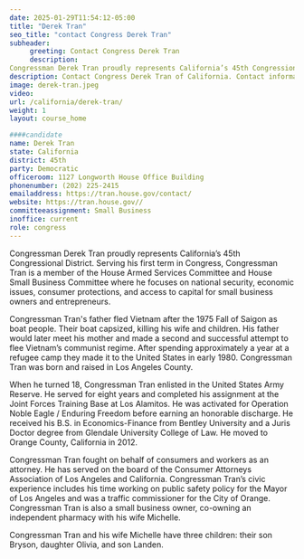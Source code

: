 ```yaml
---
date: 2025-01-29T11:54:12-05:00
title: "Derek Tran"
seo_title: "contact Congress Derek Tran"
subheader:
     greeting: Contact Congress Derek Tran
     description: 
Congressman Derek Tran proudly represents California’s 45th Congressional District. Serving his first term in Congress, Congressman Tran is a member of the House Armed Services Committee and House Small Business Committee where he focuses on national security, economic issues, consumer protections, and access to capital for small business owners and entrepreneurs.
description: Contact Congress Derek Tran of California. Contact information for Derek Tran includes email address, phone number, and mailing address.
image: derek-tran.jpeg
video:
url: /california/derek-tran/
weight: 1
layout: course_home

####candidate
name: Derek Tran
state: California
district: 45th
party: Democratic
officeroom: 1127 Longworth House Office Building
phonenumber: (202) 225-2415
emailaddress: https://tran.house.gov/contact/
website: https://tran.house.gov//
committeeassignment: Small Business
inoffice: current
role: congress
---
```

Congressman Derek Tran proudly represents California’s 45th Congressional District. Serving his first term in Congress, Congressman Tran is a member of the House Armed Services Committee and House Small Business Committee where he focuses on national security, economic issues, consumer protections, and access to capital for small business owners and entrepreneurs.

Congressman Tran's father fled Vietnam after the 1975 Fall of Saigon as boat people. Their boat capsized, killing his wife and children. His father would later meet his mother and made a second and successful attempt to flee Vietnam’s communist regime. After spending approximately a year at a refugee camp they made it to the United States in early 1980. Congressman Tran was born and raised in Los Angeles County. 

When he turned 18, Congressman Tran enlisted in the United States Army Reserve. He served for eight years and completed his assignment at the Joint Forces Training Base at Los Alamitos. He was activated for Operation Noble Eagle / Enduring Freedom before earning an honorable discharge. He received his B.S. in Economics-Finance from Bentley University and a Juris Doctor degree from Glendale University College of Law. He moved to Orange County, California in 2012.

Congressman Tran fought on behalf of consumers and workers as an attorney. He has served on the board of the Consumer Attorneys Association of Los Angeles and California. Congressman Tran’s civic experience includes his time working on public safety policy for the Mayor of Los Angeles and was a traffic commissioner for the City of Orange. Congressman Tran is also a small business owner, co-owning an independent pharmacy with his wife Michelle.

Congressman Tran and his wife Michelle have three children: their son Bryson, daughter Olivia, and son Landen.
